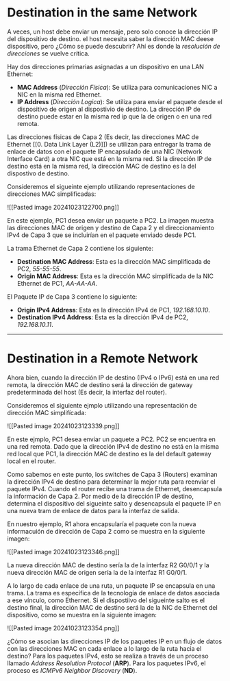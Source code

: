 # Destination in the same Network

A veces, un host debe enviar un mensaje, pero solo conoce la dirección IP del dispositivo de destino. el host necesita saber la dirección MAC deese dispositivo, pero ¿Cómo se puede descubrir? Ahí es donde la *resolución de direcciones* se vuelve crítica.

Hay dos direcciones primarias asignadas a un dispositivo en una LAN Ethernet:

- **MAC Address** (*Dirección Física*): Se utiliza para comunicaciones NIC a NIC en la misma red Ethernet.
- **IP Address** (*Dirección Logica*): Se utiliza para enviar el paquete desde el dispositivo de origen al dispostivio de destino. La dirección IP de destino puede estar en la misma red ip que la de origen o en una red remota. 

Las direcciones físicas de Capa 2 (Es decir, las direcciones MAC de Ethernet [[0. Data Link Layer (L2)]]) se utilizan para entregar la trama de enlace de datos con el paquete IP encapsulado de una NIC (Network Interface Card) a otra NIC que está en la misma red. Si la dirección IP de destino está en la misma red, la dirección MAC de destino es la del dispostivo de destino.

Consideremos el sigueinte ejemplo utilizando representaciones de direcciones MAC simplificadas: 

![[Pasted image 20241023122700.png]]

En este ejemplo, PC1 desea enviar un paquete a PC2. La imagen muestra las direcciones MAC de origen y destino de Capa 2 y el direccionamiento IPv4 de Capa 3 que se incluirían en el paquete enviado desde PC1.

La trama Ethernet de Capa 2 contiene los siguiente:

- **Destination MAC Address**: Esta es la dirección MAC simplificada de PC2, *55-55-55*.
- **Origin MAC Address**: Esta es la dirección MAC simplifícada de la NIC Ethernet de PC1, *AA-AA-AA*.

El Paquete IP de Capa 3 contiene lo siguiente:

- **Origin IPv4 Address**: Esta es la dirección IPv4 de PC1, *192.168.10.10*.
- **Destination IPv4 Address**: Esta es la dirección IPv4 de PC2, *192.168.10.11*. 

---
# Destination in a Remote Network

Ahora bien, cuando la dirección IP de destino (IPv4 o IPv6) está en una red remota, la dirección MAC de destino será la dirección de gateway predeterminada del host (Es decir, la interfaz del router).

Consideremos el siguiente ejmplo utilizando una representación de dirección MAC simplifícada: 

![[Pasted image 20241023123339.png]]

En este ejmplo, PC1 desea enviar un paquete a PC2. PC2 se encuentra en una red remota. Dado que la dirección IPv4 de destino no está en la misma red local que PC1, la dirección MAC de destino es la del default gateway local en el router.

Como sabemos en este punto, los switches de Capa 3 (Routers) examinan la dirección IPv4 de destino para determinar la mejor ruta para reenviar el paquete IPv4. Cuando el router recibe una trama de Ethernet, desencapsula la información de Capa 2. Por medio de la dirección IP de destino, determina el dispositivo del sigueinte salto y desencapsula el paquete IP en una nueva tram de enlace de datos para la interfaz de salida.

En nuestro ejemplo, R1 ahora encapsularía el paquete con la nueva informacuión de dirección de Capa 2 como se muestra en la siguiente imagen:

![[Pasted image 20241023123346.png]]

La nueva dirección MAC de destino sería la de la interfaz R2 G0/0/1 y la nueva dirección MAC de origen sería la de la interfaz R1 G0/0/1.

A lo largo de cada enlace de una ruta, un paquete IP se encapsula en una trama. La trama es específica de la tecnología de enlace de datos asociada a ese vínculo, como Ethernet. Si el dispostiivo del sigueinte salto es el destino final, la dirección MAC de destino será la de la NIC de Ethernet del dispositivo, como se muestra en la siguiente imagen:

![[Pasted image 20241023123354.png]]

¿Cómo se asocian las direcciones IP de los paquetes IP en un flujo de datos con las direcciones MAC en cada enlace a lo largo de la ruta hacia el destino? Para los paquetes IPv4, esto se realiza a través de un proceso llamado *Address Resolution Protocol* (**ARP**). Para los paquetes IPv6, el proceso es *ICMPv6 Neighbor Discovery* (**ND**). 